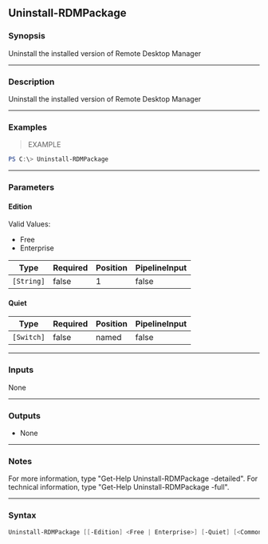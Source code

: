 Uninstall-RDMPackage
--------------------

### Synopsis
Uninstall the installed version of Remote Desktop Manager

---

### Description

Uninstall the installed version of Remote Desktop Manager

---

### Examples
> EXAMPLE

```PowerShell
PS C:\> Uninstall-RDMPackage
```

---

### Parameters
#### **Edition**

Valid Values:

* Free
* Enterprise

|Type      |Required|Position|PipelineInput|
|----------|--------|--------|-------------|
|`[String]`|false   |1       |false        |

#### **Quiet**

|Type      |Required|Position|PipelineInput|
|----------|--------|--------|-------------|
|`[Switch]`|false   |named   |false        |

---

### Inputs
None

---

### Outputs
* None

---

### Notes
For more information, type "Get-Help Uninstall-RDMPackage -detailed". For technical information, type "Get-Help Uninstall-RDMPackage -full".

---

### Syntax
```PowerShell
Uninstall-RDMPackage [[-Edition] <Free | Enterprise>] [-Quiet] [<CommonParameters>]
```
